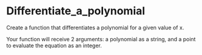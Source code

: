 # Differentiate_a_polynomial

Create a function that differentiates a polynomial for a given value of x.

Your function will receive 2 arguments: a polynomial as a string, and a point to evaluate the equation as an integer.

